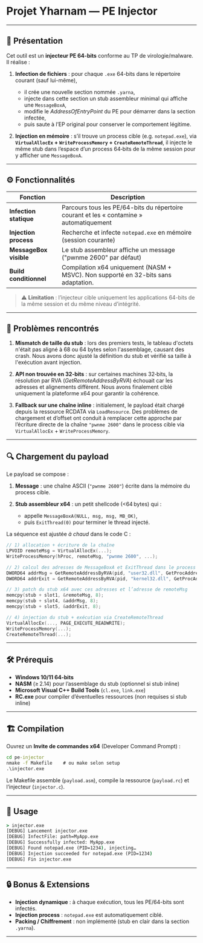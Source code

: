 # Projet Yharnam — PE Injector

---

## 📖 Présentation

Cet outil est un **injecteur PE 64-bits** conforme au TP de virologie/malware.
Il réalise :

1. **Infection de fichiers** : pour chaque `.exe` 64-bits dans le répertoire courant (sauf lui-même),

   * il crée une nouvelle section nommée `.yarna`,
   * injecte dans cette section un stub assembleur minimal qui affiche une `MessageBoxA`,
   * modifie le *AddressOfEntryPoint* du PE pour démarrer dans la section infectée,
   * puis saute à l’EP original pour conserver le comportement légitime.

2. **Injection en mémoire** : s’il trouve un process cible (e.g. `notepad.exe`), via **`VirtualAllocEx` + `WriteProcessMemory` + `CreateRemoteThread`**, il injecte le même stub
   dans l’espace d’un process 64‑bits de la même session pour y afficher une `MessageBoxA`.

---

## ⚙️ Fonctionnalités

| Fonction               | Description                                                                             |
| ---------------------- | --------------------------------------------------------------------------------------- |
| **Infection statique** | Parcours tous les PE/64-bits du répertoire courant et les « contamine » automatiquement |
| **Injection process**  | Recherche et infecte `notepad.exe` en mémoire (session courante)                        |
| **MessageBox visible** | Le stub assembleur affiche un message ("pwnme 2600" par défaut)                         |
| **Build conditionnel** | Compilation x64 uniquement (NASM + MSVC). Non supporté en 32-bits sans adaptation.      |

> ⚠️ **Limitation** : l’injecteur cible uniquement les applications 64-bits de la même session et du même niveau d’intégrité.

---

## 🐞 Problèmes rencontrés

1. **Mismatch de taille du stub**  : lors des premiers tests, le tableau d'octets n'était pas aligné à 68 ou 64 bytes selon l'assemblage, causant des crash. Nous avons donc ajusté la définition du stub et vérifié sa taille à l'exécution avant injection.

2. **API non trouvée en 32‑bits** : sur certaines machines 32‑bits, la résolution par RVA (*GetRemoteAddressByRVA*) échouait car les adresses et alignements diffèrent. Nous avons finalement ciblé uniquement la plateforme x64 pour garantir la cohérence.

3. **Fallback sur une chaîne inline** : initialement, le payload était chargé depuis la ressource RCDATA via `LoadResource`. Des problèmes de chargement et d’offset ont conduit à remplacer cette approche par l’écriture directe de la chaîne `"pwnme 2600"` dans le process cible via `VirtualAllocEx` + `WriteProcessMemory`.

---

## 🔍 Chargement du payload

Le payload se compose :

1. **Message** : une chaîne ASCII (`"pwnme 2600"`) écrite dans la mémoire du process cible.
2. **Stub assembleur x64** : un petit shellcode (<64 bytes) qui :

   * appelle `MessageBoxA(NULL, msg, msg, MB_OK)`,
   * puis `ExitThread(0)` pour terminer le thread injecté.

La séquence est ajustée *à chaud* dans le code C :

```c
// 1) allocation + écriture de la chaîne
LPVOID remoteMsg = VirtualAllocEx(...);
WriteProcessMemory(hProc, remoteMsg, "pwnme 2600", ...);

// 2) calcul des adresses de MessageBoxA et ExitThread dans le process cible
DWORD64 addrMsg = GetRemoteAddressByRVA(pid, "user32.dll", GetProcAddress(u32, "MessageBoxA"));
DWORD64 addrExit = GetRemoteAddressByRVA(pid, "kernel32.dll", GetProcAddress(k32, "ExitThread"));

// 3) patch du stub x64 avec ces adresses et l’adresse de remoteMsg
memcpy(stub + slot1, &remoteMsg, 8);
memcpy(stub + slot4, &addrMsg, 8);
memcpy(stub + slot5, &addrExit, 8);

// 4) injection du stub + exécution via CreateRemoteThread
VirtualAllocEx(..., PAGE_EXECUTE_READWRITE);
WriteProcessMemory(...);
CreateRemoteThread(...);
```

---

## 🛠️ Prérequis

* **Windows 10/11 64-bits**
* **NASM** (≥ 2.14) pour l’assemblage du stub (optionnel si stub inline)
* **Microsoft Visual C++ Build Tools** (`cl.exe`, `link.exe`)
* **RC.exe** pour compiler d’éventuelles ressources (non requises si stub inline)

---

## 🏗️ Compilation

Ouvrez un **Invite de commandes x64** (Developer Command Prompt) :

```bat
cd pe-injector
nmake -f Makefile    # ou make selon setup
.\injector.exe
```

Le Makefile assemble (`payload.asm`), compile la ressource (`payload.rc`) et l’injecteur (`injector.c`).

---

## 🚀 Usage

```bat
> injector.exe
[DEBUG] Lancement injector.exe
[DEBUG] InfectFile: path=MyApp.exe
[DEBUG] Successfully infected: MyApp.exe
[DEBUG] Found notepad.exe (PID=1234), injecting…
[DEBUG] Injection succeeded for notepad.exe (PID=1234)
[DEBUG] Fin injector.exe
```

---

## 🔒 Bonus & Extensions

* **Injection dynamique** : à chaque exécution, tous les PE/64-bits sont infectés.
* **Injection process** : `notepad.exe` est automatiquement ciblé.
* **Packing / Chiffrement** : non implémenté (stub en clair dans la section `.yarna`).

---
